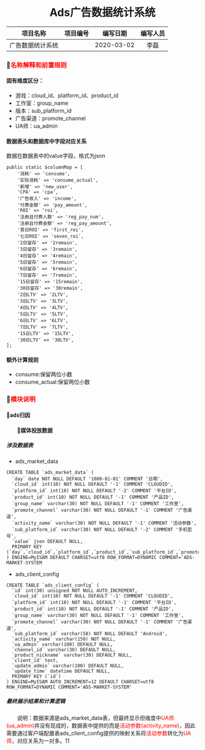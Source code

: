 # <center>Ads广告数据统计系统</center>
项目名称|项目编号|编写日期|编写人员
:-:|:--:|:--:|:--:
广告数据统计系统||2020-03-02|李磊

### :paperclip:<font color=red>名称解释和前置规则</font>
#### 固有维度区分：
- 游戏：cloud_id、platform_id、product_id
- 工作室：group_name
- 版本：sub_platform_id
- 广告渠道：promote_channel
- UA师：ua_admin
#### 数据表头和数据库中字段对应关系
数据在数据表中的value字段，格式为json
```
public static $columnMap = [
    '消耗' => 'consume',
    '实际消耗' => 'consume_actual',
    '新增' => 'new_user',
    'CPA' => 'cpa',
    '广告收入' => 'income',
    '付费金额' => 'pay_amount',
    'ROI' => 'roi',
    '注册且付费人数' => 'reg_pay_num',
    '注册且付费金额' => 'reg_pay_amount',
    '首日ROI' => 'first_roi',
    '七日ROI' => 'seven_roi',
    '2日留存' => '2remain',
    '3日留存' => '3remain',
    '4日留存' => '4remain',
    '5日留存' => '5remain',
    '6日留存' => '6remain',
    '7日留存' => '7remain',
    '15日留存' => '15remain',
    '30日留存' => '30remain',
    '2日LTV' => '2LTV',
    '3日LTV' => '3LTV',
    '4日LTV' => '4LTV',
    '5日LTV' => '5LTV',
    '6日LTV' => '6LTV',
    '7日LTV' => '7LTV',
    '15日LTV' => '15LTV',
    '30日LTV' => '30LTV',
];
```
#### 额外计算规则
- consume:保留两位小数
- consume_actual:保留两位小数

### :paperclip:<font color=red>模块说明</font>
#### :book:ads归因
#### &emsp;&emsp;:hammer:媒体投放数据
##### 涉及数据表
- ads_market_data
```
CREATE TABLE `ads_market_data` (
  `day` date NOT NULL DEFAULT '1000-01-01' COMMENT '日期',
  `cloud_id` int(10) NOT NULL DEFAULT '-1' COMMENT 'CLOUDID',
  `platform_id` int(10) NOT NULL DEFAULT '-2' COMMENT '平台ID',
  `product_id` int(10) NOT NULL DEFAULT '-1' COMMENT '产品ID',
  `group_name` varchar(30) NOT NULL DEFAULT '-1' COMMENT '工作室',
  `promote_channel` varchar(30) NOT NULL DEFAULT '-1' COMMENT '广告渠道',
  `activity_name` varchar(30) NOT NULL DEFAULT '-1' COMMENT '活动参数',
  `sub_platform_id` varchar(30) NOT NULL DEFAULT '-2' COMMENT '手机型号',
  `value` json DEFAULT NULL,
  PRIMARY KEY (`day`,`cloud_id`,`platform_id`,`product_id`,`sub_platform_id`,`promote_channel`,`group_name`,`activity_name`)
) ENGINE=MyISAM DEFAULT CHARSET=utf8 ROW_FORMAT=DYNAMIC COMMENT='ADS-MARKET-SYSTEM
```
- ads_client_config
```
CREATE TABLE `ads_client_config` (
  `id` int(30) unsigned NOT NULL AUTO_INCREMENT,
  `cloud_id` int(10) NOT NULL DEFAULT '-1' COMMENT 'CLOUDID',
  `platform_id` int(10) NOT NULL DEFAULT '-1' COMMENT '平台ID',
  `product_id` int(10) NOT NULL DEFAULT '-1' COMMENT '产品ID',
  `group_name` varchar(30) NOT NULL DEFAULT '-1' COMMENT '工作室',
  `promote_channel` varchar(30) NOT NULL DEFAULT '-1' COMMENT '广告渠道',
  `sub_platform_id` varchar(50) NOT NULL DEFAULT 'Android',
  `activity_name` varchar(150) NOT NULL,
  `ua_admin` varchar(100) DEFAULT NULL,
  `channel_id` varchar(30) DEFAULT NULL,
  `product_nickname` varchar(30) DEFAULT NULL,
  `client_id` text,
  `update_admin` varchar(100) DEFAULT NULL,
  `update_time` datetime DEFAULT NULL,
  PRIMARY KEY (`id`)
) ENGINE=MyISAM AUTO_INCREMENT=12 DEFAULT CHARSET=utf8 ROW_FORMAT=DYNAMIC COMMENT='ADS-MARKET-SYSTEM'
```
##### 最终展示结果和计算逻辑
&emsp;&emsp;说明：数据来源是ads_market_data表，但最终显示但维度中<font color=red>UA师(ua_admin)</font>并没有现成的，数据表中提供的而是<font color=red>活动参数(activity_name)</font>，因此需要通过客户端配置表ads_client_config提供的映射关系将<font color=red>活动参数</font>转化为<font color=red>UA师</font>，对应关系为一对多。11